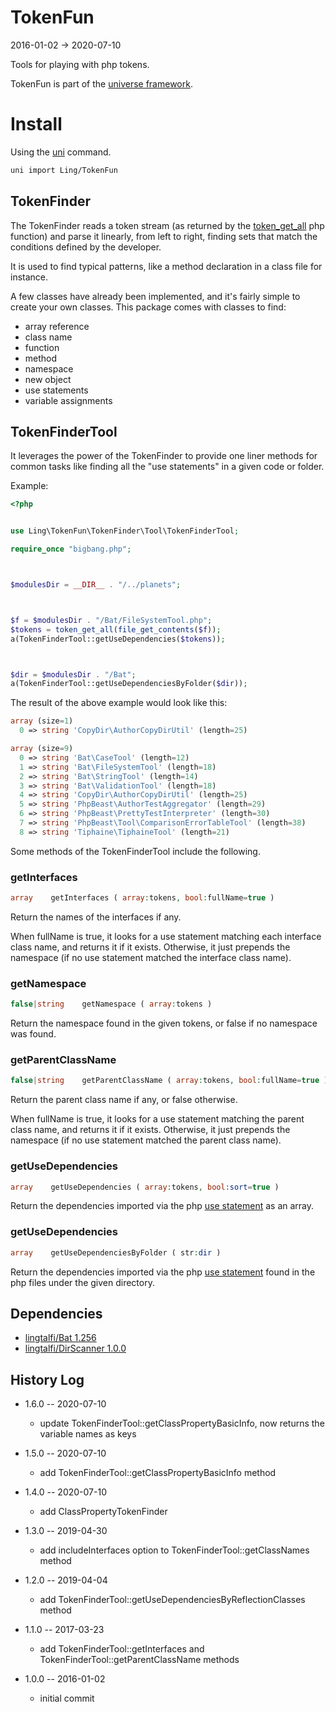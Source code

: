 TokenFun
=================
2016-01-02 -> 2020-07-10




Tools for playing with php tokens.



TokenFun is part of the [universe framework](https://github.com/karayabin/universe-snapshot).


Install
==========
Using the [uni](https://github.com/lingtalfi/universe-naive-importer) command.
```bash
uni import Ling/TokenFun
```





TokenFinder
-------------------

The TokenFinder reads a token stream (as returned by the [token_get_all](http://php.net/manual/en/function.token-get-all.php) php function)
and parse it linearly, from left to right, finding sets that match the conditions defined by the developer.

It is used to find typical patterns, like a method declaration in a class file for instance.

A few classes have already been implemented, and it's fairly simple to create your own classes.
This package comes with classes to find:

-  array reference
-  class name
-  function
-  method
-  namespace
-  new object
-  use statements
-  variable assignments



TokenFinderTool
------------------

It leverages the power of the TokenFinder to provide one liner methods for common tasks 
like finding all the "use statements" in a given code or folder.



Example:

```php
<?php


use Ling\TokenFun\TokenFinder\Tool\TokenFinderTool;

require_once "bigbang.php";



$modulesDir = __DIR__ . "/../planets";



$f = $modulesDir . "/Bat/FileSystemTool.php";
$tokens = token_get_all(file_get_contents($f));
a(TokenFinderTool::getUseDependencies($tokens));



$dir = $modulesDir . "/Bat";
a(TokenFinderTool::getUseDependenciesByFolder($dir));
```


The result of the above example would look like this:

```php
array (size=1)
  0 => string 'CopyDir\AuthorCopyDirUtil' (length=25)

array (size=9)
  0 => string 'Bat\CaseTool' (length=12)
  1 => string 'Bat\FileSystemTool' (length=18)
  2 => string 'Bat\StringTool' (length=14)
  3 => string 'Bat\ValidationTool' (length=18)
  4 => string 'CopyDir\AuthorCopyDirUtil' (length=25)
  5 => string 'PhpBeast\AuthorTestAggregator' (length=29)
  6 => string 'PhpBeast\PrettyTestInterpreter' (length=30)
  7 => string 'PhpBeast\Tool\ComparisonErrorTableTool' (length=38)
  8 => string 'Tiphaine\TiphaineTool' (length=21)

```



Some methods of the TokenFinderTool include the following.




### getInterfaces

```php
array    getInterfaces ( array:tokens, bool:fullName=true )
```

Return the names of the interfaces if any.

When fullName is true, it looks for a use statement matching
each interface class name, and returns it if it exists.
Otherwise, it just prepends the namespace (if no use statement matched the interface class name).



### getNamespace

```php
false|string    getNamespace ( array:tokens )
```

Return the namespace found in the given tokens, or false if no namespace was found.





### getParentClassName

```php
false|string    getParentClassName ( array:tokens, bool:fullName=true )
```

Return the parent class name if any, or false otherwise.

When fullName is true, it looks for a use statement matching
the parent class name, and returns it if it exists.
Otherwise, it just prepends the namespace (if no use statement matched the parent class name).







### getUseDependencies

```php
array    getUseDependencies ( array:tokens, bool:sort=true )
```

Return the dependencies imported via the php [use statement](http://php.net/manual/en/language.namespaces.importing.php) as an array.


### getUseDependencies

```php
array    getUseDependenciesByFolder ( str:dir )
```

Return the dependencies imported via the php [use statement](http://php.net/manual/en/language.namespaces.importing.php)
found in the php files under the given directory.





Dependencies
------------------

- [lingtalfi/Bat 1.256](https://github.com/lingtalfi/Bat)
- [lingtalfi/DirScanner 1.0.0](https://github.com/lingtalfi/DirScanner)




History Log
------------------
    
- 1.6.0 -- 2020-07-10

    - update TokenFinderTool::getClassPropertyBasicInfo, now returns the variable names as keys
    
- 1.5.0 -- 2020-07-10

    - add TokenFinderTool::getClassPropertyBasicInfo method
    
- 1.4.0 -- 2020-07-10

    - add ClassPropertyTokenFinder
    
- 1.3.0 -- 2019-04-30

    - add includeInterfaces option to TokenFinderTool::getClassNames method
    
- 1.2.0 -- 2019-04-04

    - add TokenFinderTool::getUseDependenciesByReflectionClasses method
    
- 1.1.0 -- 2017-03-23

    - add TokenFinderTool::getInterfaces and TokenFinderTool::getParentClassName methods
    
- 1.0.0 -- 2016-01-02

    - initial commit
    
    



